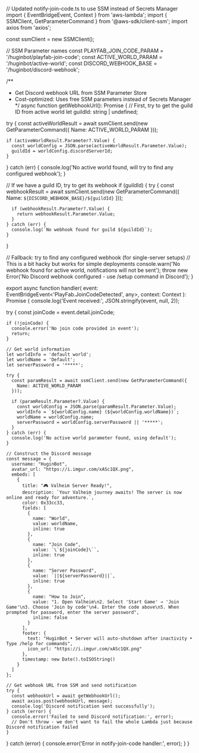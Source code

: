 // Updated notify-join-code.ts to use SSM instead of Secrets Manager
import { EventBridgeEvent, Context } from 'aws-lambda';
import { SSMClient, GetParameterCommand } from '@aws-sdk/client-ssm';
import axios from 'axios';

const ssmClient = new SSMClient();

// SSM Parameter names
const PLAYFAB_JOIN_CODE_PARAM = '/huginbot/playfab-join-code';
const ACTIVE_WORLD_PARAM = '/huginbot/active-world';
const DISCORD_WEBHOOK_BASE = '/huginbot/discord-webhook';

/**
 * Get Discord webhook URL from SSM Parameter Store
 * Cost-optimized: Uses free SSM parameters instead of Secrets Manager
 */
async function getWebhookUrl(): Promise<string> {
  // First, try to get the guild ID from active world
  let guildId: string | undefined;
  
  try {
    const activeWorldResult = await ssmClient.send(new GetParameterCommand({
      Name: ACTIVE_WORLD_PARAM
    }));
    
    if (activeWorldResult.Parameter?.Value) {
      const worldConfig = JSON.parse(activeWorldResult.Parameter.Value);
      guildId = worldConfig.discordServerId;
    }
  } catch (err) {
    console.log('No active world found, will try to find any configured webhook');
  }
  
  // If we have a guild ID, try to get its webhook
  if (guildId) {
    try {
      const webhookResult = await ssmClient.send(new GetParameterCommand({
        Name: `${DISCORD_WEBHOOK_BASE}/${guildId}`
      }));
      
      if (webhookResult.Parameter?.Value) {
        return webhookResult.Parameter.Value;
      }
    } catch (err) {
      console.log(`No webhook found for guild ${guildId}`);
    }
  }
  
  // Fallback: try to find any configured webhook (for single-server setups)
  // This is a bit hacky but works for simple deployments
  console.warn('No webhook found for active world, notifications will not be sent');
  throw new Error('No Discord webhook configured - use /setup command in Discord');
}

export async function handler(
  event: EventBridgeEvent<'PlayFab.JoinCodeDetected', any>,
  context: Context
): Promise<void> {
  console.log('Event received:', JSON.stringify(event, null, 2));
  
  try {
    const joinCode = event.detail.joinCode;
    
    if (!joinCode) {
      console.error('No join code provided in event');
      return;
    }
    
    // Get world information
    let worldInfo = 'default world';
    let worldName = 'Default';
    let serverPassword = '*****';
    
    try {
      const paramResult = await ssmClient.send(new GetParameterCommand({
        Name: ACTIVE_WORLD_PARAM
      }));
      
      if (paramResult.Parameter?.Value) {
        const worldConfig = JSON.parse(paramResult.Parameter.Value);
        worldInfo = `${worldConfig.name} (${worldConfig.worldName})`;
        worldName = worldConfig.name;
        serverPassword = worldConfig.serverPassword || '*****';
      }
    } catch (err) {
      console.log('No active world parameter found, using default');
    }

    // Construct the Discord message
    const message = {
      username: "HuginBot",
      avatar_url: "https://i.imgur.com/xASc1QX.png",
      embeds: [
        {
          title: "🎮 Valheim Server Ready!",
          description: `Your Valheim journey awaits! The server is now online and ready for adventure.`,
          color: 0x33cc33,
          fields: [
            {
              name: "World",
              value: worldName,
              inline: true
            },
            {
              name: "Join Code",
              value: `\`${joinCode}\``,
              inline: true
            },
            {
              name: "Server Password",
              value: `||${serverPassword}||`,
              inline: true
            },
            {
              name: "How to Join",
              value: "1. Open Valheim\n2. Select 'Start Game' → 'Join Game'\n3. Choose 'Join by code'\n4. Enter the code above\n5. When prompted for password, enter the server password",
              inline: false
            }
          ],
          footer: {
            text: "HuginBot • Server will auto-shutdown after inactivity • Type /help for commands",
            icon_url: "https://i.imgur.com/xASc1QX.png"
          },
          timestamp: new Date().toISOString()
        }
      ]
    };

    // Get webhook URL from SSM and send notification
    try {
      const webhookUrl = await getWebhookUrl();
      await axios.post(webhookUrl, message);
      console.log('Discord notification sent successfully');
    } catch (error) {
      console.error('Failed to send Discord notification:', error);
      // Don't throw - we don't want to fail the whole Lambda just because Discord notification failed
    }
  } catch (error) {
    console.error('Error in notify-join-code handler:', error);
  }
}
